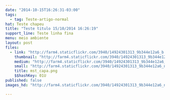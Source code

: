 ```yaml
---
date: "2014-10-15T16:26:31-03:00"
tags:
  - tag: Teste-artigo-normal
hat: Teste chapeu
title: "Teste titulo 15/10/2014 16:26:19"
support_line: Teste linha fina
menu: meio ambiente
layout: post
files:
  - link: "http://farm4.staticflickr.com/3940/14924301313_9b344e12a6_b.jpg"
    thumbnail: "http://farm4.staticflickr.com/3940/14924301313_9b344e12a6_t.jpg"
    medium: "http://farm4.staticflickr.com/3940/14924301313_9b344e12a6_z.jpg"
    small: "http://farm4.staticflickr.com/3940/14924301313_9b344e12a6_n.jpg"
    title: mst_capa.png
    $$hashKey: 01U
published: false
images_hd: "http://farm4.staticflickr.com/3940/14924301313_9b344e12a6_n.jpg"

---
```

